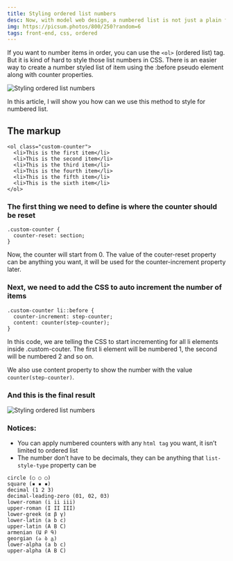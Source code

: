 ```yaml
---
title: Styling ordered list numbers
desc: Now, with model web design, a numbered list is not just a plain figure. It can be a different font, size, position, colour, background and whatever.
img: https://picsum.photos/800/250?random=6
tags: front-end, css, ordered
---
```

If you want to number items in order, you can use the `<ol>` (ordered list) tag. But it is kind of hard to style those list numbers in CSS. There is an easier way to create a number styled list of item using the :before pseudo element along with counter properties.

![Styling ordered list numbers](https://www.lilengine.co/sites/default/files/inline-images/Screen%20Shot%202018-04-27%20at%2012.17.20.png "Screenshot of code")

In this article, I will show you how can we use this method to style for numbered list.

## The markup
```
<ol class="custom-counter">
  <li>This is the first item</li>
  <li>This is the second item</li>
  <li>This is the third item</li>
  <li>This is the fourth item</li>
  <li>This is the fifth item</li>
  <li>This is the sixth item</li>
</ol>
```

### The first thing we need to define is where the counter should be reset
```
.custom-counter {
  counter-reset: section;
}
```
Now, the counter will start from 0. The value of the couter-reset property can be anything you want, it will be used for the counter-increment property later.

### Next, we need to add the CSS to auto increment the number of items
```
.custom-counter li::before {
  counter-increment: step-counter;
  content: counter(step-counter);
}
```
In this code, we are telling the CSS to start incrementing for all li elements inside .custom-couter. The first li element will be numbered 1, the second will be numbered 2 and so on.

We also use content property to show the number with the value `counter(step-counter)`.

### And this is the final result
![Styling ordered list numbers](https://www.lilengine.co/sites/default/files/inline-images/Screen%20Shot%202018-04-27%20at%2012.17.20.png "Screenshot of code")

### Notices:
* You can apply numbered counters with any `html tag` you want, it isn’t limited to ordered list
* The number don’t have to be decimals, they can be anything that `list-style-type` property can be
```
circle (○ ○ ○)
square (▪ ▪ ▪)
decimal (1 2 3)
decimal-leading-zero (01, 02, 03)
lower-roman (i ii iii)
upper-roman (I II III)
lower-greek (α β γ)
lower-latin (a b c)
upper-latin (A B C)
armenian (Ա Բ Գ)
georgian (ა ბ გ)
lower-alpha (a b c)
upper-alpha (A B C)
```
